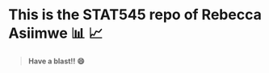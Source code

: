 # This is the STAT545 repo of Rebecca Asiimwe  :bar_chart: :chart_with_upwards_trend:
> **Have a blast!! :smile:**


